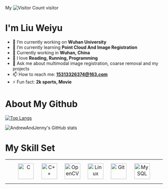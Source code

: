 My ![Visitor Count](https://profile-counter.glitch.me/AndrewAndJenny/count.svg) visitor

# I'm Liu Weiyu

- 🔭 I’m currently working on **Wuhan University**
- 🌱 I’m currently learning **Point Cloud And Image Registration**
- 👯 Currently working in **Wuhan, China**
- 🤔 I love **Reading, Running, Programming**
- 💬 Ask me about multimodal image registration, coarse removal and my projects
- 📫 How to reach me: **15313326374@163.com**
- ⚡ Fun fact: **2k sports, Movie**

# About My Github

[![Top Langs](https://github-readme-stats.vercel.app/api/top-langs/?username=AndrewAndJenny&layout=compact)](https://github.com/AndrewAndJenny/github-readme-stats)

![AndrewAndJenny's GitHub stats](https://github-readme-stats.vercel.app/api?username=AndrewAndJenny&show_icons=true&theme=tokyonight)

# My Skill Set
<table><tr><td valign="top" width="33%">

<div align="center">  
 <img style="margin: 10px" src="https://profilinator.rishav.dev/skills-assets/c-original.svg" alt="C" height="50" />  
<img style="margin: 10px" src="https://profilinator.rishav.dev/skills-assets/cplusplus-original.svg" alt="C++" height="50" />  
<img style="margin: 10px" src="https://profilinator.rishav.dev/skills-assets/opencv-icon.svg" alt="OpenCV" height="50" />  
<img style="margin: 10px" src="https://profilinator.rishav.dev/skills-assets/linux-original.svg" alt="Linux" height="50" />  
<img style="margin: 10px" src="https://profilinator.rishav.dev/skills-assets/git-scm-icon.svg" alt="Git" height="50" />  
<img style="margin: 10px" src="https://profilinator.rishav.dev/skills-assets/mysql-original-wordmark.svg" alt="MySQL" height="50" />  
</div>

</td></tr></table>  

<br/>  
